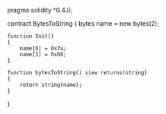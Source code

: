 pragma solidity ^0.4.0;

contract BytesToString
{
    bytes name = new bytes(2);
    
    function Init()
    {
        name[0] = 0x7a;
        name[1] = 0x68;
    }
    
    function bytesToString() view returns(string)
    {
        return string(name);
    }

}
